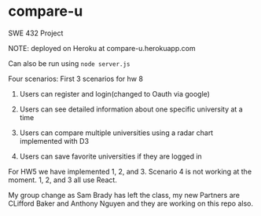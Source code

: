 # compare-u
SWE 432 Project

NOTE:
deployed on Heroku at compare-u.herokuapp.com

Can also be run using `node server.js`

Four scenarios:
First 3 scenarios for hw 8
1. Users can register and login(changed to Oauth via google)

2. Users can see detailed information about one specific university at a time

3. Users can compare multiple universities using a radar chart implemented with D3

4. Users can save favorite universities if they are logged in


For HW5 we have implemented 1, 2, and 3. Scenario 4 is not working at the moment. 1, 2, and 3 all use React.

My group change as Sam Brady has left the class, my new Partners are CLifford Baker and Anthony Nguyen and they are working on this repo also.
